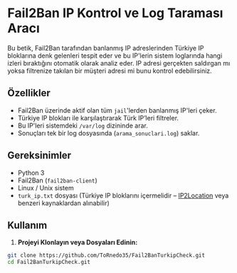 # Fail2Ban IP Kontrol ve Log Taraması Aracı

Bu betik, Fail2Ban tarafından banlanmış IP adreslerinden Türkiye IP bloklarına denk gelenleri tespit eder ve bu IP'lerin sistem loglarında hangi izleri bıraktığını otomatik olarak analiz eder. IP adresi gerçekten saldırgan mı yoksa filtrenize takılan bir müşteri adresi mi bunu kontrol edebilirsiniz.

## Özellikler

- Fail2Ban üzerinde aktif olan tüm `jail`'lerden banlanmış IP'leri çeker.
- Türkiye IP blokları ile karşılaştırarak Türk IP’leri filtreler.
- Bu IP'leri sistemdeki `/var/log` dizininde arar.
- Sonuçları tek bir log dosyasında (`arama_sonuclari.log`) saklar.

## Gereksinimler

- Python 3
- Fail2Ban (`fail2ban-client`)
- Linux / Unix sistem
- `turk_ip.txt` dosyası (Türkiye IP bloklarını içermelidir – [IP2Location](https://lite.ip2location.com/) veya benzeri kaynaklardan alınabilir)

## Kullanım

1. **Projeyi Klonlayın veya Dosyaları Edinin:**

```bash
git clone https://github.com/ToRnedo35/Fail2BanTurkipCheck.git
cd Fail2BanTurkipCheck.git

